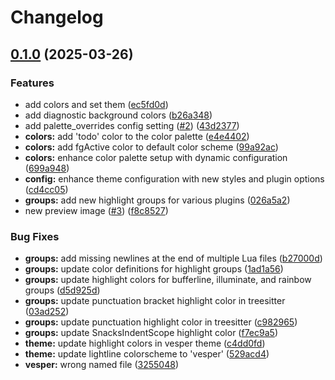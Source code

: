 # Changelog

## [0.1.0](https://github.com/PunGrumpy/vesper.nvim/compare/v0.0.1...v0.1.0) (2025-03-26)


### Features

* add colors and set them ([ec5fd0d](https://github.com/PunGrumpy/vesper.nvim/commit/ec5fd0d5332fe2038e8d65cfe58203bd873ee787))
* add diagnostic background colors ([b26a348](https://github.com/PunGrumpy/vesper.nvim/commit/b26a348293cc6a16941f6429e3a20de58a584170))
* add palette_overrides config setting ([#2](https://github.com/PunGrumpy/vesper.nvim/issues/2)) ([43d2377](https://github.com/PunGrumpy/vesper.nvim/commit/43d2377f43a228a99429d691050d3f4879855d14))
* **colors:** add 'todo' color to the color palette ([e4e4402](https://github.com/PunGrumpy/vesper.nvim/commit/e4e4402c3f7d190184e5c1169ecdafafb61f44d8))
* **colors:** add fgActive color to default color scheme ([99a92ac](https://github.com/PunGrumpy/vesper.nvim/commit/99a92acdbc5be80e76200d118f9fda447dc72817))
* **colors:** enhance color palette setup with dynamic configuration ([699a948](https://github.com/PunGrumpy/vesper.nvim/commit/699a9488f7649eef113fdb0106d80b3a624fd93c))
* **config:** enhance theme configuration with new styles and plugin options ([cd4cc05](https://github.com/PunGrumpy/vesper.nvim/commit/cd4cc0596a9ceca797063af4e7a809d7a66cac14))
* **groups:** add new highlight groups for various plugins ([026a5a2](https://github.com/PunGrumpy/vesper.nvim/commit/026a5a2445bea30ea29a826ea4cef657acfca919))
* new preview image ([#3](https://github.com/PunGrumpy/vesper.nvim/issues/3)) ([f8c8527](https://github.com/PunGrumpy/vesper.nvim/commit/f8c85278593d08edb2f625cae50e7ce5d50af2d0))


### Bug Fixes

* **groups:** add missing newlines at the end of multiple Lua files ([b27000d](https://github.com/PunGrumpy/vesper.nvim/commit/b27000dc2e3732362b6e0a6b4d606aafd79a004e))
* **groups:** update color definitions for highlight groups ([1ad1a56](https://github.com/PunGrumpy/vesper.nvim/commit/1ad1a56e3a470a90f41bdfe6cd822fe6739f6dfb))
* **groups:** update highlight colors for bufferline, illuminate, and rainbow groups ([d5d925d](https://github.com/PunGrumpy/vesper.nvim/commit/d5d925d6cd29dbef4ee5b60983fb0031358f9359))
* **groups:** update punctuation bracket highlight color in treesitter ([03ad252](https://github.com/PunGrumpy/vesper.nvim/commit/03ad252ae2a442bc4ea522e312931a0b3c2c3b0f))
* **groups:** update punctuation highlight color in treesitter ([c982965](https://github.com/PunGrumpy/vesper.nvim/commit/c9829659d49403c9be1955697c3bdb1a6c04b029))
* **groups:** update SnacksIndentScope highlight color ([f7ec9a5](https://github.com/PunGrumpy/vesper.nvim/commit/f7ec9a5dbfdd62d53d4d8dcc76f3b1ee5128b946))
* **theme:** update highlight colors in vesper theme ([c4dd0fd](https://github.com/PunGrumpy/vesper.nvim/commit/c4dd0fd34fff5b5f4ae6f5ea3b5532b0f9c70d97))
* **theme:** update lightline colorscheme to 'vesper' ([529acd4](https://github.com/PunGrumpy/vesper.nvim/commit/529acd45cf250ee3b8354f725608d3eae71daeda))
* **vesper:** wrong named file ([3255048](https://github.com/PunGrumpy/vesper.nvim/commit/32550484ad07c42ba3031841f93e37e8f83c1557))
